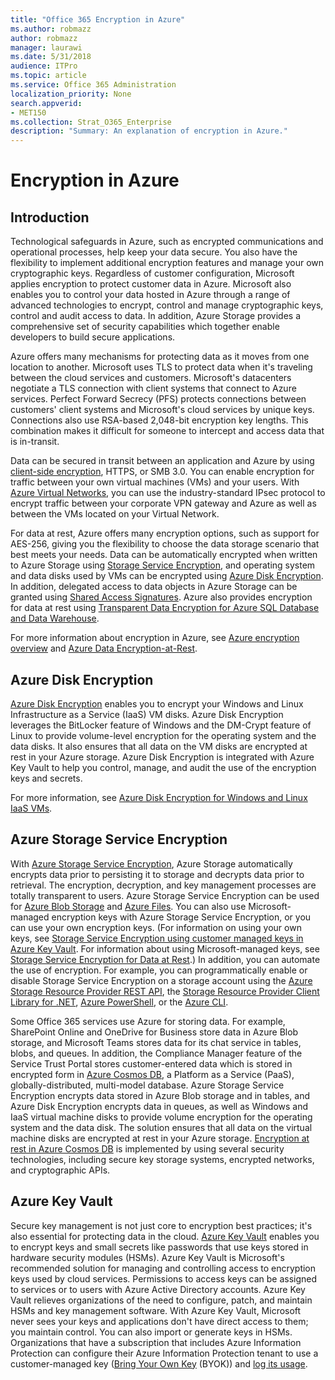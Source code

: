 ```yaml
---
title: "Office 365 Encryption in Azure"
ms.author: robmazz
author: robmazz
manager: laurawi
ms.date: 5/31/2018
audience: ITPro
ms.topic: article
ms.service: Office 365 Administration
localization_priority: None
search.appverid:
- MET150
ms.collection: Strat_O365_Enterprise
description: "Summary: An explanation of encryption in Azure."
---
```


# Encryption in Azure
## Introduction
Technological safeguards in Azure, such as encrypted communications and operational processes, help keep your data secure. You also have the flexibility to implement additional encryption features and manage your own cryptographic keys. Regardless of customer configuration, Microsoft applies encryption to protect customer data in Azure. Microsoft also enables you to control your data hosted in Azure through a range of advanced technologies to encrypt, control and manage cryptographic keys, control and audit access to data. In addition, Azure Storage provides a comprehensive set of security capabilities which together enable developers to build secure applications.

Azure offers many mechanisms for protecting data as it moves from one location to another. Microsoft uses TLS to protect data when it's traveling between the cloud services and customers. Microsoft's datacenters negotiate a TLS connection with client systems that connect to Azure services. Perfect Forward Secrecy (PFS) protects connections between customers' client systems and Microsoft's cloud services by unique keys. Connections also use RSA-based 2,048-bit encryption key lengths. This combination makes it difficult for someone to intercept and access data that is in-transit.

Data can be secured in transit between an application and Azure by using [client-side encryption](https://docs.microsoft.com/en-us/azure/storage/storage-client-side-encryption), HTTPS, or SMB 3.0. You can enable encryption for traffic between your own virtual machines (VMs) and your users. With [Azure Virtual Networks](https://azure.microsoft.com/en-us/services/virtual-network/), you can use the industry-standard IPsec protocol to encrypt traffic between your corporate VPN gateway and Azure as well as between the VMs located on your Virtual Network.

For data at rest, Azure offers many encryption options, such as support for AES-256, giving you the flexibility to choose the data storage scenario that best meets your needs. Data can be automatically encrypted when written to Azure Storage using [Storage Service Encryption](https://docs.microsoft.com/en-us/azure/storage/storage-service-encryption), and operating system and data disks used by VMs can be encrypted using [Azure Disk Encryption](https://docs.microsoft.com/en-us/azure/security/azure-security-disk-encryption). In addition, delegated access to data objects in Azure Storage can be granted using [Shared Access Signatures](https://docs.microsoft.com/en-us/azure/storage/storage-dotnet-shared-access-signature-part-1). Azure also provides encryption for data at rest using [Transparent Data Encryption for Azure SQL Database and Data Warehouse](https://docs.microsoft.com/en-us/sql/relational-databases/security/encryption/transparent-data-encryption-azure-sql).

For more information about encryption in Azure, see [Azure encryption overview](https://docs.microsoft.com/en-us/azure/security/security-azure-encryption-overview) and [Azure Data Encryption-at-Rest](https://docs.microsoft.com/en-us/azure/security/azure-security-encryption-atrest).

## Azure Disk Encryption
[Azure Disk Encryption](https://docs.microsoft.com/en-us/azure/security/azure-security-disk-encryption) enables you to encrypt your Windows and Linux Infrastructure as a Service (IaaS) VM disks. Azure Disk Encryption leverages the BitLocker feature of Windows and the DM-Crypt feature of Linux to provide volume-level encryption for the operating system and the data disks. It also ensures that all data on the VM disks are encrypted at rest in your Azure storage. Azure Disk Encryption is integrated with Azure Key Vault to help you control, manage, and audit the use of the encryption keys and secrets.

For more information, see [Azure Disk Encryption for Windows and Linux IaaS VMs](https://docs.microsoft.com/en-us/azure/security/azure-security-disk-encryption).

## Azure Storage Service Encryption
With [Azure Storage Service Encryption](https://docs.microsoft.com/en-us/azure/storage/storage-service-encryption), Azure Storage automatically encrypts data prior to persisting it to storage and decrypts data prior to retrieval. The encryption, decryption, and key management processes are totally transparent to users. Azure Storage Service Encryption can be used for [Azure Blob Storage](https://azure.microsoft.com/en-us/services/storage/blobs/) and [Azure Files](https://azure.microsoft.com/en-us/services/storage/files/). You can also use Microsoft-managed encryption keys with Azure Storage Service Encryption, or you can use your own encryption keys. (For information on using your own keys, see [Storage Service Encryption using customer managed keys in Azure Key Vault](https://docs.microsoft.com/en-us/azure/storage/common/storage-service-encryption-customer-managed-keys). For information about using Microsoft-managed keys, see [Storage Service Encryption for Data at Rest](https://docs.microsoft.com/en-us/azure/storage/storage-service-encryption).) In addition, you can automate the use of encryption. For example, you can programmatically enable or disable Storage Service Encryption on a storage account using the [Azure Storage Resource Provider REST API](https://msdn.microsoft.com/library/azure/mt163683.aspx), the [Storage Resource Provider Client Library for .NET](https://msdn.microsoft.com/library/azure/mt131037.aspx), [Azure PowerShell](https://docs.microsoft.com/en-us/powershell/azureps-cmdlets-docs), or the [Azure CLI](https://docs.microsoft.com/en-us/azure/storage/storage-azure-cli).

Some Office 365 services use Azure for storing data. For example, SharePoint Online and OneDrive for Business store data in Azure Blob storage, and Microsoft Teams stores data for its chat service in tables, blobs, and queues. In addition, the Compliance Manager feature of the Service Trust Portal stores customer-entered data which is stored in encrypted form in [Azure Cosmos DB](https://docs.microsoft.com/en-us/azure/cosmos-db/database-encryption-at-rest), a Platform as a Service (PaaS), globally-distributed, multi-model database. Azure Storage Service Encryption encrypts data stored in Azure Blob storage and in tables, and Azure Disk Encryption encrypts data in queues, as well as Windows and IaaS virtual machine disks to provide volume encryption for the operating system and the data disk. The solution ensures that all data on the virtual machine disks are encrypted at rest in your Azure storage. [Encryption at rest in Azure Cosmos DB](https://docs.microsoft.com/en-us/azure/cosmos-db/database-encryption-at-rest) is implemented by using several security technologies, including secure key storage systems, encrypted networks, and cryptographic APIs.

## Azure Key Vault
Secure key management is not just core to encryption best practices; it's also essential for protecting data in the cloud. [Azure Key Vault](https://docs.microsoft.com/en-us/azure/key-vault/key-vault-whatis) enables you to encrypt keys and small secrets like passwords that use keys stored in hardware security modules (HSMs). Azure Key Vault is Microsoft's recommended solution for managing and controlling access to encryption keys used by cloud services. Permissions to access keys can be assigned to services or to users with Azure Active Directory accounts. Azure Key Vault relieves organizations of the need to configure, patch, and maintain HSMs and key management software. With Azure Key Vault, Microsoft never sees your keys and applications don't have direct access to them; you maintain control. You can also import or generate keys in HSMs. Organizations that have a subscription that includes Azure Information Protection can configure their Azure Information Protection tenant to use a customer-managed key ([Bring Your Own Key](https://docs.microsoft.com/en-us/information-protection/plan-design/byok-price-restrictions) (BYOK)) and [log its usage](https://docs.microsoft.com/en-us/information-protection/deploy-use/log-analyze-usage).
